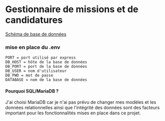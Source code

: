 # Gestionnaire de missions et de candidatures

[Schéma de base de données](https://drawsql.app/teams/localhost-12/diagrams/gestionmissions)

### mise en place du .env

```
PORT = port utilisé par express
DB_HOST = hôte de la base de données
DB_PORT = port de la base de données
DB_USER = nom d'utilisateur
DB_PWD = mot de passe
DATABASE = nom de la base de données
```

#### Pourquoi SQL/MariaDB ?

J'ai choisi MariaDB car je n'ai pas prévu de changer mes modèles et les données relationnelles ainsi que l'intégrité des données sont des facteurs important pour les fonctionnalités mises en place dans ce projet.
